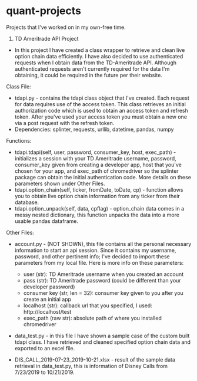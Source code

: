 # quant-projects

Projects that I've worked on in my own-free time.

1.  TD Ameritrade API Project
- In this project I have created a class wrapper to retrieve and clean live option chain data efficiently.  I have also decided to use authenticated requests when I obtain data from the TD-Ameritrade API.  Although authenticated requests aren't currently required for the data I'm obtaining, it could be required in the future per their website. 

Class File:
- tdapi.py - contains the tdapi class object that I've created.  Each request for data requires use of the access token.  This class retrieves an initial authorization code which is used to obtain an access token and refresh token.  After you've used your access token you must obtain a new one via a post request with the refresh token.  
- Dependencies: splinter, requests, urllib, datetime, pandas, numpy


Functions:
- tdapi.tdapi(self, user, password, consumer_key, host, exec_path) - initializes a session with your TD Ameritrade username, password, consumer_key given from creating a developer app, host that you've chosen for your app, and exec_path of chromedriver so the splinter package can obtain the initial authentication code.  More details on these parameters shown under Other Files.  
- tdapi.option_chain(self, ticker, fromDate, toDate, cp) - function allows you to obtain live option chain information from any ticker from their database. 
- tdapi.option_unpack(self, data, cpflag) - option_chain data comes in a messy nested dictionary, this function unpacks the data into a more usable pandas dataframe.

Other Files:
- account.py - (NOT SHOWN), this file contains all the personal necessary information to start an api session.  Since it contains my username, password, and other pertinent info; I've decided to import these parameters from my local file.  Here is more info on these parameters:
  - user (str): TD Ameritrade username when you created an account
  - pass (str): TD Ameritrade password (could be different than your developer password)
  - consumer key (str, len = 32): consumer key given to you after you create an initial app
  - localhost (str): callback url that you specified, I used: http://localhost/test
  - exec_path (raw str): absolute path of where you installed chromedriver

- data_test.py - in this file I have shown a sample case of the custom built tdapi class.  I have retrieved and cleaned specified option chain data and exported to an excel file.
- DIS_CALL_2019-07-23_2019-10-21.xlsx - result of the sample data retrieval in data_test.py, this is information of Disney Calls from 7/23/2019 to 10/21/2019.
